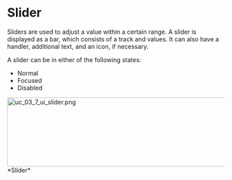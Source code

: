 # Slider

Sliders are used to adjust a value within a certain range. A slider is displayed as a bar, which consists of a track and values. It can also have a handler, additional text, and an icon, if necessary.



A slider can be in either of the following states:

-   Normal
-   Focused
-   Disabled

<img alt="uc_03_7_ui_slider.png" height="160" src="media/uc_03_7_ui_slider.png" width="540" />  
*Slider*
